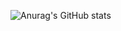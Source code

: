 ![Anurag's GitHub stats](https://github-readme-stats.vercel.app/api?username=pandora&show_icons=true&theme=radical)


